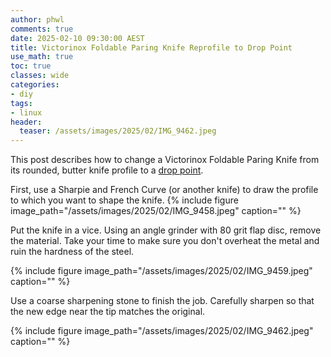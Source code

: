 ```yaml
---
author: phwl
comments: true
date: 2025-02-10 09:30:00 AEST
title: Victorinox Foldable Paring Knife Reprofile to Drop Point
use_math: true
toc: true
classes: wide
categories:
- diy
tags:
- linux
header:
  teaser: /assets/images/2025/02/IMG_9462.jpeg
---
```


This post describes how to change a Victorinox Foldable Paring Knife from its rounded,
butter knife profile to a [drop point](https://en.wikipedia.org/wiki/Drop_point).

First, use a Sharpie and French Curve (or another knife) to draw the profile 
to which you want to shape the knife.
{% include figure image_path="/assets/images/2025/02/IMG_9458.jpeg" caption="" %}

Put the knife in a vice. Using an angle grinder with 80 grit flap disc, remove the material. Take your time to make sure you don't overheat the metal and ruin the hardness of the steel.

{% include figure image_path="/assets/images/2025/02/IMG_9459.jpeg" caption="" %}

Use a coarse sharpening stone to finish the job. Carefully sharpen so that the new edge near the tip matches the original. 

{% include figure image_path="/assets/images/2025/02/IMG_9462.jpeg" caption="" %}

